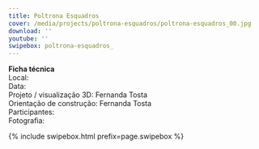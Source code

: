 ```yaml
---
title: Poltrona Esquadros
cover: /media/projects/poltrona-esquadros/poltrona-esquadros_00.jpg
download: ''
youtube: ''
swipebox: poltrona-esquadros_
---
```

**Ficha técnica**  
Local:  
Data:  
Projeto / visualização 3D: Fernanda Tosta  
Orientação de construção: Fernanda Tosta  
Participantes:  
Fotografia:  

{% include swipebox.html prefix=page.swipebox %}
